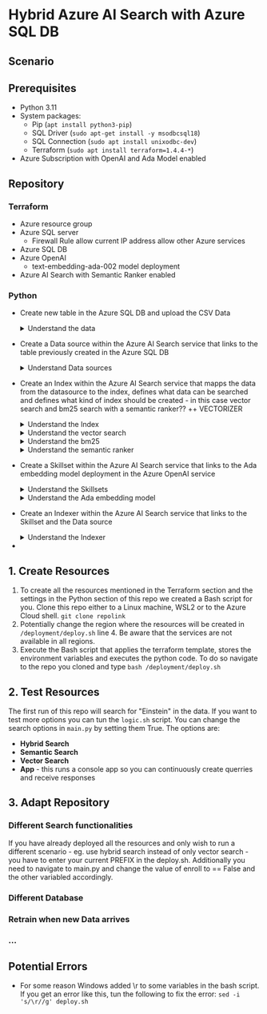 # Hybrid Azure AI Search with Azure SQL DB

## Scenario



## Prerequisites 
- Python
    3.11
- System packages:
    - Pip (`apt install python3-pip`)
    - SQL Driver (`sudo apt-get install -y msodbcsql18`)
    - SQL Connection (`sudo apt install unixodbc-dev`)
    - Terraform (`sudo apt install terraform=1.4.4-*`)
- Azure Subscription with OpenAI and Ada Model enabled

## Repository

### Terraform
- Azure resource group
- Azure SQL server
    - Firewall Rule
        allow current IP address
        allow other Azure services
- Azure SQL DB
- Azure OpenAI
    - text-embedding-ada-002 model deployment
- Azure AI Search with Semantic Ranker enabled

### Python
- Create new table in the Azure SQL DB and upload the CSV Data
    <details>
        <summary>
            Understand the data
        </summary>

            | First Header  | Second Header |
            | ------------- | ------------- |
            | Content Cell  | Content Cell  |
            | Content Cell  | Content Cell  |

    </details>
- Create a Data source within the Azure AI Search service that links to the table previously created in the Azure SQL DB
    <details>
        <summary>
            Understand Data sources
        </summary>
            The Data sources that can be defined in the Azure AI Search service provide connection information for on demand or scheduled data refresh of a target index, pulling data from supported Azure data sources.
     
     ```json
        {
        "name": "nobelprizewinners-azuresqlcon", #Name of the data source
        "description": null, #Anything you want, or nothing at all
        "type": "azuresql", #Must be a supported data source
        "subtype": null,
        "credentials": { #Connection string for your data source
            "connectionString": "..."
        },
        "container": {
            "name": "[nobelprizewinners]", #Name of the table, view, collection, or blob container you wish to index
            "query": null
        },
        "dataChangeDetectionPolicy": null,
        "dataDeletionDetectionPolicy": null,
        "encryptionKey": null,
        "identity": null
        }
    ```


    </details>
- Create an Index within the Azure AI Search service that mapps the data from the datasource to the index, defines what data can be searched and defines what kind of index should be created - in this case vector search and bm25 search with a semantic ranker??
++ VECTORIZER
    <details>
        <summary>
            Understand the Index
        </summary>

    ```json
        {  
        "name": "aiindex", #Name of the index
        "fields": [ #Fields to be created in the index that will be filled by the data from the DB
            {  
            "name": "db_table_description", #Name of the field
            "type": "SearchFieldDataType.String", #Type of the field being indexed
            "searchable": true (default where applicable) | false (only Edm.String and Collection(Edm.String) fields can be searchable),  
            "filterable": true (default) | false,  
            "sortable": true (default where applicable) | false (Collection(Edm.String) fields cannot be sortable),  
            "facetable": true (default where applicable) | false (Edm.GeographyPoint fields cannot be facetable),
            }
        ],
        "similarity": (optional) { },
        "suggesters": (optional) [ ... ],  
        "scoringProfiles": (optional) [ ... ],  
        "analyzers":(optional) [ ... ],
        "charFilters":(optional) [ ... ],
        "tokenizers":(optional) [ ... ],
        "tokenFilters":(optional) [ ... ],
        "defaultScoringProfile": (optional) "Name of a custom scoring profile to use as the default",  
        "corsOptions": (optional) { },
        "encryptionKey":(optional) { }  
        }        
    ```

    </details>
    <details>
        <summary>
            Understand the vector search
        </summary>

    </details>
    <details>
        <summary>
            Understand the bm25
        </summary>

    </details>
    <details>
        <summary>
            Understand the semantic ranker
        </summary>

    </details>
- Create a Skillset within the Azure AI Search service that links to the Ada embedding model deployment in the Azure OpenAI service
    <details>
        <summary>
            Understand the Skillsets
        </summary>

    ```json
        {
            "skills": [
                {
                    "@odata.type": "#Microsoft.Skills.Text.SplitSkill",
                    "name": "#1", #Name of the Skill
                    "description": null,
                    "context": "/document/reviews_text", #Scope of the operation, which could be once per document or once for each item in a collection
                    "defaultLanguageCode": "en",
                    "textSplitMode": "pages",
                    "maximumPageLength": 5000,
                    "inputs": [ #Originate from nodes in an enriched document
                        {
                            "name": "text",
                            "source": "/document/reviews_text" #Identify a given node
                        }
                    ],
                    "outputs": [ #send back to the enriched document as a new node
                        {
                            "name": "textItems",
                            "targetName": "pages"
                        }
                    ]
                },
                {
                    "@odata.type": "#Microsoft.Skills.Text.SentimentSkill",
                    "name": "#2",
                    "description": null,
                    "context": "/document/reviews_text/pages/*",
                    "defaultLanguageCode": "en",
                    "inputs": [
                        {
                            "name": "text",
                            "source": "/document/reviews_text/pages/*",
                        }
                    ],
                    "outputs": [
                        {
                            "name": "sentiment",
                            "targetName": "sentiment"
                        },
                        {
                            "name": "confidenceScores",
                            "targetName": "confidenceScores"
                        },
                        {
                            "name": "sentences",
                            "targetName": "sentences"
                        }
                    ]
                }
            . . .
        ]
        }
    ```

    </details>
    <details>
        <summary>
            Understand the Ada embedding model
        </summary>

    </details>
- Create an Indexer within the Azure AI Search service that links to the Skillset and the Data source
    <details>
        <summary>
            Understand the Indexer
        </summary>

    </details>
- 

## 1. Create Resources
1. To create all the resources mentioned in the Terraform section and the settings in the Python section of this repo we created a Bash script for you.
Clone this repo either to a Linux machine, WSL2 or to the Azure Cloud shell.
```git clone repolink```
1. Potentially change the region where the resources will be created in `/deployment/deploy.sh` line 4. Be aware that the services are not available in all regions.
1. Execute the Bash script that applies the terraform template, stores the environment variables and executes the python code. To do so navigate to the repo you cloned and type
```bash /deployment/deploy.sh```

## 2. Test Resources
The first run of this repo will search for "Einstein" in the data. If you want to test more options you can tun the ```logic.sh``` script. You can change the search options in ```main.py``` by setting them True. The options are:
- **Hybrid Search**
- **Semantic Search**
- **Vector Search**
- **App** - this runs a console app so you can continuously create querries and receive responses

## 3. Adapt Repository

### Different Search functionalities
If you have already deployed all the resources and only wish to run a different scenario - eg. use hybrid search instead of only vector search - you have to enter your current PREFIX in the deploy.sh. Additionally you need to navigate to main.py and change the value of enroll to == False and the other variabled accordingly.

### Different Database

### Retrain when new Data arrives

### ...

## Potential Errors

- For some reason Windows added \r to some variables in the bash script. If you get an error like this, tun the following to fix the error: ```sed -i 's/\r//g' deploy.sh```